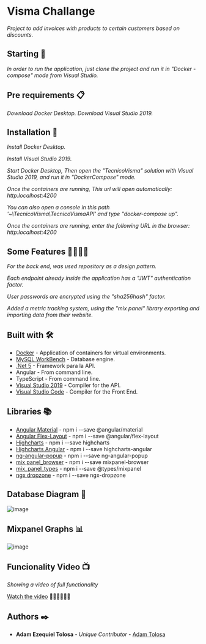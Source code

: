 # Visma Challange

_Project to add invoices with products to certain customers based on discounts._

## Starting 🚀

_In order to run the application, just clone the project and run it in "Docker - compose" mode from Visual Studio._


## Pre requirements 📋

_Download Docker Desktop._
_Download Visual Studio 2019._

## Installation 🔧

_Install Docker Desktop._

_Install Visual Studio 2019._

_Start Docker Desktop, Then open the "TecnicoVisma" solution with Visual Studio 2019, and run it in "DockerCompose" mode._

_Once the containers are running, This url will open automatically: http:localhost:4200_

_You can also open a console in this path '~\TecnicoVisma\TecnicoVismaAPI' and type "docker-compose up"._

_Once the containers are running, enter the following URL in the browser: http:localhost:4200_


## Some Features 🧙‍♂️🧙‍♂

_For the back end, was used repository as a design pattern._

_Each endpoint already inside the application has a "JWT" authentication factor._

_User passwords are encrypted using the "sha256hash" factor._

_Added a metric tracking system, using the "mix panel" library exporting and importing data from their website._


## Built with 🛠️

* [Docker](https://www.docker.com/products/docker-desktop) - Application of containers for virtual environments.
* [MySQL WorkBench](https://dev.mysql.com/downloads/workbench/) - Database engine.
* [.Net  5](https://visualstudio.microsoft.com/es/vs/older-downloads/) - Framework para la API.
* Angular  - From command line.
* TypeScript - From command line.
* [Visual Studio 2019](https://visualstudio.microsoft.com/es/vs/older-downloads/) - Compiler for the API.
* [Visual Studio Code](https://code.visualstudio.com/download) - Compiler for the Front End.

## Libraries 📚

* [Angular Material](https://www.npmjs.com/package/@angular/material)  - npm i --save @angular/material
* [Angular Flex-Layout](https://www.npmjs.com/package/@angular/flex-layout) - npm i --save @angular/flex-layout
* [Highcharts](https://www.npmjs.com/package/highcharts) - npm i --save highcharts
* [Highcharts Angular](https://www.npmjs.com/package/highcharts-angular) - npm i --save highcharts-angular
* [ng-angular-popup](https://www.npmjs.com/package/ng-angular-popup) - npm i --save ng-angular-popup
* [mix panel_browser](https://www.npmjs.com/package/mixpanel-browser) - npm i --save mixpanel-browser
* [mix_panel_types](https://www.npmjs.com/package/@types/mixpanel) - npm i --save @types/mixpanel
* [ngx dropzone](https://www.npmjs.com/package/ngx-dropzone) - npm i --save ngx-dropzone


## Database Diagram 🔢

![image](https://user-images.githubusercontent.com/67810957/170068618-a7d1f116-87d6-45ca-be20-7dc157635e82.png)

## Mixpanel Graphs 📊

![image](https://user-images.githubusercontent.com/67810957/170069127-18210a4a-e3c7-4e1a-98b0-32f9870abfa9.png)

## Funcionality Video 📺

_Showing a video of full functionality_

[Watch the video](https://youtu.be/uD4dv5lOyro) 🎥🎥🎥🎥🎥🎥

## Authors ✒️

* **Adam Ezequiel Tolosa** - *Unique Contributor* - [Adam Tolosa](https://github.com/tolosaadam)
